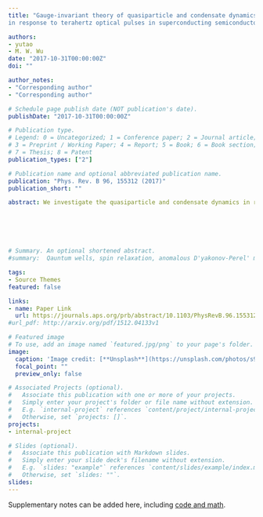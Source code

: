 ```yaml
---
title: "Gauge-invariant theory of quasiparticle and condensate dynamics
in response to terahertz optical pulses in superconducting semiconductor quantum wells. II. (s+p)-wave superconductivity in the strong spin-orbit coupling limit"

authors:
- yutao
- M. W. Wu
date: "2017-10-31T00:00:00Z"
doi: ""

author_notes:
- "Corresponding author"
- "Corresponding author"

# Schedule page publish date (NOT publication's date).
publishDate: "2017-10-31T00:00:00Z"

# Publication type.
# Legend: 0 = Uncategorized; 1 = Conference paper; 2 = Journal article;
# 3 = Preprint / Working Paper; 4 = Report; 5 = Book; 6 = Book section;
# 7 = Thesis; 8 = Patent
publication_types: ["2"]

# Publication name and optional abbreviated publication name.
publication: "Phys. Rev. B 96, 155312 (2017)"
publication_short: ""

abstract: We investigate the quasiparticle and condensate dynamics in response to the terahertz (THz) optical pulses in the strong spin-orbit-coupled (s+p)-wave superconducting semiconductor quantum wells by using the gauge-invariant optical Bloch equations in the quasiparticle approximation. Both the dynamics of triplet and singlet superconductivity are studied in response to the THz optical pulses. Specifically, for the triplet superconductivity, we predict that in the (s+p)-wave superconducting (100) quantum wells, with the vector potential parallel to the quantum wells, the optical field can cause the total spin polarization of Cooper pairs, oscillating with the frequency of the optical field. The direction of the total Cooper-pair spin polarization is shown to be parallel to the vector potential. For the singlet superconductivity, we show that due to the large spin-orbit coupling in InSb (100) quantum wells, there exist two Fermi surfaces including the inner and outer ones. In this specific configuration, the superconducting momentum can be tuned to be larger than the inner Fermi momentum but smaller than the outer one. We find that in this regime, the dynamics of the Higgs mode and charge imbalance shows different features in comparison with the conventional s-wave case.






# Summary. An optional shortened abstract.
#summary:  Qauntum wells, spin relaxation, anomalous D'yakonov-Perel' mechanism, Hartree-Fock field.

tags:
- Source Themes
featured: false

links:
- name: Paper Link
  url: https://journals.aps.org/prb/abstract/10.1103/PhysRevB.96.155312
#url_pdf: http://arxiv.org/pdf/1512.04133v1

# Featured image
# To use, add an image named `featured.jpg/png` to your page's folder. 
image:
  caption: 'Image credit: [**Unsplash**](https://unsplash.com/photos/s9CC2SKySJM)'
  focal_point: ""
  preview_only: false

# Associated Projects (optional).
#   Associate this publication with one or more of your projects.
#   Simply enter your project's folder or file name without extension.
#   E.g. `internal-project` references `content/project/internal-project/index.md`.
#   Otherwise, set `projects: []`.
projects:
- internal-project

# Slides (optional).
#   Associate this publication with Markdown slides.
#   Simply enter your slide deck's filename without extension.
#   E.g. `slides: "example"` references `content/slides/example/index.md`.
#   Otherwise, set `slides: ""`.
slides:
---
```


Supplementary notes can be added here, including [code and math](https://sourcethemes.com/academic/docs/writing-markdown-latex/).
